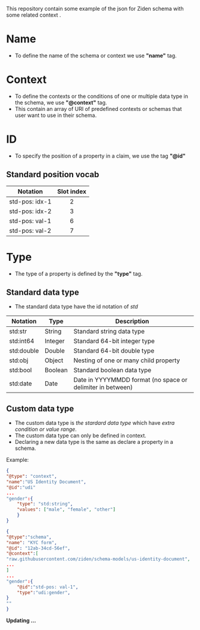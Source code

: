 This repository contain some example of the json for Ziden schema with some related context . 
# Name
- To define the name of the schema or context we use **"name"** tag.
# Context
- To define the contexts or the conditions of one or multiple data type in the schema, we use **"@context"** tag.
- This contain an array of URI of predefined contexts or schemas that user want to use in their schema. 
# ID
- To specify the position of a property in a claim, we use the tag **"@id"**
## Standard position vocab
| Notation       | Slot index |
| -------------- |:----------:|
| std-pos: idx-1 |     2      |
| std-pos: idx-2 |     3      |
| std-pos: val-1 |     6      |
| std-pos: val-2 |     7      |

# Type
- The type of a property is defined by the **"type"** tag.
## Standard data type
- The standard data type have the id notation of *std* 

| Notation   | Type    | Description                                                |
| ---------- | ------- | ---------------------------------------------------------- |
| std:str    | String  | Standard string data type                                  |
| std:int64  | Integer | Standard 64-bit integer type                               |
| std:double | Double  | Standard 64-bit double type                                |
| std:obj    | Object  | Nesting of one or many child property                      |
| std:bool   | Boolean | Standard boolean data type                                 |
| std:date   | Date    | Date in YYYYMMDD format (no space or delimiter in between) |

## Custom data type
- The custom data type is *the stardard data type* which have *extra condition or value range*.
- The custom data type can only be defined in context.
- Declaring a new data type is the same as declare a property in a schema.

Example: 
``` json
{
"@type": "context",
"name":"US Identity Document",
"@id":"udi"
...
"gender":{
	"type": "std:string",
	"values": ["male", "female", "other"]
	}
}

{
"@type":"schema",
"name": "KYC form",
"@id": "12ab-34cd-56ef",
"@context":[
"raw.githubusercontent.com/ziden/schema-models/us-identity-document",
...
]
...
"gender":{
	"@id":"std-pos: val-1",
	"type":"udi:gender",
}
""
}

```
**Updating ...**
